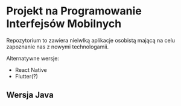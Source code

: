 # Projekt na Programowanie Interfejsów Mobilnych
Repozytorium to zawiera nieiwlką aplikacje osobistą mającą na celu zapoznanie nas z nowymi technologamii.

Alternatywne wersje:
* React Native
* Flutter(?)
## Wersja Java
